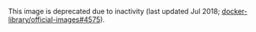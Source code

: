 This image is deprecated due to inactivity (last updated Jul 2018; [docker-library/official-images#4575](https://github.com/docker-library/official-images/pull/4575)).
